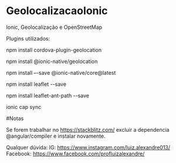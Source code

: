 # GeolocalizacaoIonic
 Ionic, Geolocalização e OpenStreetMap

Plugins utilizados:


npm install cordova-plugin-geolocation

npm install @ionic-native/geolocation

npm install –-save @ionic-native/core@latest

npm install leaflet --save

npm install leaflet-ant-path --save

ionic cap sync

#Notas

Se forem trabalhar no https://stackblitz.com/ excluir a dependencia @angular/compiler e instalar novamente.

Qualquer dúvida:
IG: https://www.instagram.com/luiz.alexandre013/
Facebook: https://www.facebook.com/profluizalexandre/
